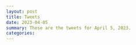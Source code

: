 ```yaml
---
layout: post
title: Tweets
date: 2023-04-05
summary: These are the tweets for April 5, 2023.
categories:
---
```



